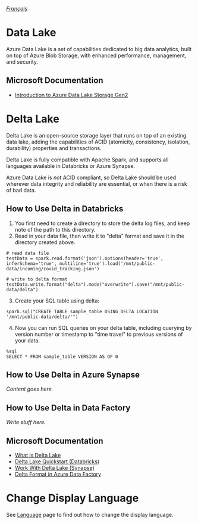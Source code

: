 _[Français](../../fr/DataLake)_

# Data Lake

Azure Data Lake is a set of capabilities dedicated to big data analytics, built on top of Azure Blob Storage, with enhanced performance, management, and security.

## Microsoft Documentation
- [Introduction to Azure Data Lake Storage Gen2](https://docs.microsoft.com/en-us/azure/storage/blobs/data-lake-storage-introduction)

# Delta Lake

Delta Lake is an open-source storage layer that runs on top of an existing data lake, adding the capabilities of ACID (atomicity, consistency, isolation, durability) properties and transactions.

Delta Lake is fully compatible with Apache Spark, and supports all languages available in Databricks or Azure Synapse.

Azure Data Lake is _not_ ACID compliant, so Delta Lake should be used wherever data integrity and reliability are essential, or when there is a risk of bad data.


## How to Use Delta in Databricks
1. You first need to create a directory to store the delta log files, and keep note of the path to this directory.
2. Read in your data file, then write it to "delta" format and save it in the directory created above.
```
# read data file
testData = spark.read.format('json').options(header='true', inferSchema='true', multiline='true').load('/mnt/public-data/incoming/covid_tracking.json')

# write to delta format
testData.write.format("delta").mode("overwrite").save("/mnt/public-data/delta")
```
3. Create your SQL table using delta:
```
spark.sql("CREATE TABLE sample_table USING DELTA LOCATION '/mnt/public-data/delta/'")
```
4. Now you can run SQL queries on your delta table, including querying by version number or timestamp to "time travel" to previous versions of your data.
```
%sql
SELECT * FROM sample_table VERSION AS OF 0
```

## How to Use Delta in Azure Synapse

_Content goes here._


## How to Use Delta in Data Factory

_Write stuff here._

## Microsoft Documentation
- [What is Delta Lake](https://docs.microsoft.com/en-us/azure/synapse-analytics/spark/apache-spark-what-is-delta-lake)
- [Delta Lake Quickstart (Databricks)](https://docs.microsoft.com/en-us/azure/databricks/delta/quick-start)
- [Work With Delta Lake (Synapse)](https://docs.microsoft.com/en-us/azure/synapse-analytics/spark/apache-spark-delta-lake-overview?pivots=programming-language-python)
- [Delta Format in Azure Data Factory](https://docs.microsoft.com/en-us/azure/data-factory/format-delta)



# Change Display Language
See [Language](Language.md) page to find out how to change the display language.